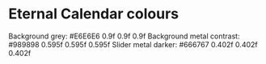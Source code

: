 # Eternal Calendar colours

Background grey: #E6E6E6 0.9f 0.9f 0.9f
Background metal contrast: #989898 0.595f 0.595f 0.595f
Slider metal darker: #666767 0.402f 0.402f 0.402f
